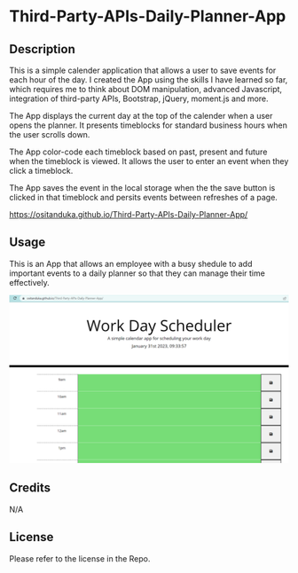 # Third-Party-APIs-Daily-Planner-App

## Description

This is a simple calender application that allows a user to save events for each hour of the day. I created the App using the skills I have learned so far, which requires me to think about DOM manipulation, advanced Javascript, integration of third-party APIs, Bootstrap, jQuery, moment.js and more.

The App displays the current day at the top of the calender when a user opens the planner. It presents timeblocks for standard business hours when the user scrolls down.

The App color-code each timeblock based on past, present and future when the timeblock is viewed. It allows the user to enter an event when they click a timeblock.

The App saves the event in the local storage when the the save button is clicked in that timeblock and persits events between refreshes of a page.

https://ositanduka.github.io/Third-Party-APIs-Daily-Planner-App/


## Usage

This is an App that allows an employee with a busy shedule to add important events to a daily planner so that they can manage their time effectively.

![AppScreenshort](./assets/Work%20Day%20Scheduler.PNG)


## Credits
 N/A





## License

Please refer to the license in the Repo.